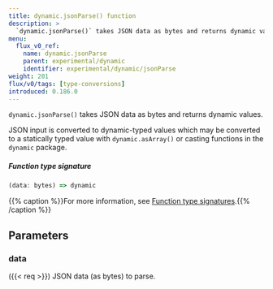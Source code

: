 ```yaml
---
title: dynamic.jsonParse() function
description: >
  `dynamic.jsonParse()` takes JSON data as bytes and returns dynamic values.
menu:
  flux_v0_ref:
    name: dynamic.jsonParse
    parent: experimental/dynamic
    identifier: experimental/dynamic/jsonParse
weight: 201
flux/v0/tags: [type-conversions]
introduced: 0.186.0
---
```


<!------------------------------------------------------------------------------

IMPORTANT: This page was generated from comments in the Flux source code. Any
edits made directly to this page will be overwritten the next time the
documentation is generated. 

To make updates to this documentation, update the function comments above the
function definition in the Flux source code:

https://github.com/influxdata/flux/blob/master/stdlib/experimental/dynamic/dynamic.flux#L44-L44

Contributing to Flux: https://github.com/influxdata/flux#contributing
Fluxdoc syntax: https://github.com/influxdata/flux/blob/master/docs/fluxdoc.md

------------------------------------------------------------------------------->

`dynamic.jsonParse()` takes JSON data as bytes and returns dynamic values.

JSON input is converted to dynamic-typed values which may be converted to
a statically typed value with `dynamic.asArray()` or casting functions in the `dynamic` package.

##### Function type signature

```js
(data: bytes) => dynamic
```

{{% caption %}}For more information, see [Function type signatures](/flux/v0/function-type-signatures/).{{% /caption %}}

## Parameters

### data
({{< req >}})
JSON data (as bytes) to parse.



